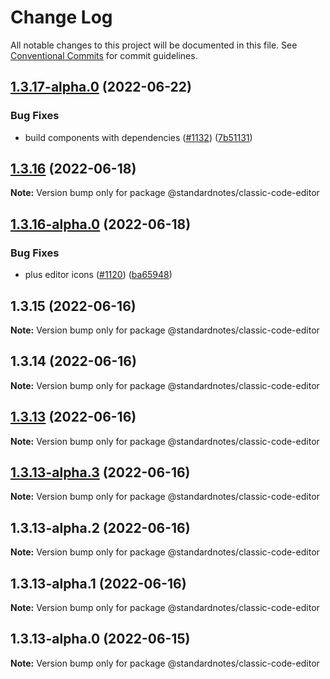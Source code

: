 # Change Log

All notable changes to this project will be documented in this file.
See [Conventional Commits](https://conventionalcommits.org) for commit guidelines.

## [1.3.17-alpha.0](https://github.com/standardnotes/app/compare/@standardnotes/classic-code-editor@1.3.16...@standardnotes/classic-code-editor@1.3.17-alpha.0) (2022-06-22)

### Bug Fixes

* build components with dependencies ([#1132](https://github.com/standardnotes/app/issues/1132)) ([7b51131](https://github.com/standardnotes/app/commit/7b51131082567e06167664f6f0e69bf37cee6fb3))

## [1.3.16](https://github.com/standardnotes/app/compare/@standardnotes/classic-code-editor@1.3.16-alpha.0...@standardnotes/classic-code-editor@1.3.16) (2022-06-18)

**Note:** Version bump only for package @standardnotes/classic-code-editor

## [1.3.16-alpha.0](https://github.com/standardnotes/app/compare/@standardnotes/classic-code-editor@1.3.15...@standardnotes/classic-code-editor@1.3.16-alpha.0) (2022-06-18)

### Bug Fixes

* plus editor icons ([#1120](https://github.com/standardnotes/app/issues/1120)) ([ba65948](https://github.com/standardnotes/app/commit/ba65948364a3fca7bfa5005c56802102c73ccd99))

## 1.3.15 (2022-06-16)

**Note:** Version bump only for package @standardnotes/classic-code-editor

## 1.3.14 (2022-06-16)

**Note:** Version bump only for package @standardnotes/classic-code-editor

## [1.3.13](https://github.com/standardnotes/app/compare/@standardnotes/classic-code-editor@1.3.13-alpha.3...@standardnotes/classic-code-editor@1.3.13) (2022-06-16)

**Note:** Version bump only for package @standardnotes/classic-code-editor

## [1.3.13-alpha.3](https://github.com/standardnotes/app/compare/@standardnotes/classic-code-editor@1.3.13-alpha.2...@standardnotes/classic-code-editor@1.3.13-alpha.3) (2022-06-16)

**Note:** Version bump only for package @standardnotes/classic-code-editor

## 1.3.13-alpha.2 (2022-06-16)

**Note:** Version bump only for package @standardnotes/classic-code-editor

## 1.3.13-alpha.1 (2022-06-16)

**Note:** Version bump only for package @standardnotes/classic-code-editor

## 1.3.13-alpha.0 (2022-06-15)

**Note:** Version bump only for package @standardnotes/classic-code-editor
